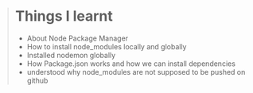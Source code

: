 > # Things I learnt
> - About Node Package Manager
> - How to install node_modules locally and globally
> - Installed nodemon globally
> - How Package.json works and how we can install dependencies 
> - understood why node_modules are not supposed to be pushed on github


